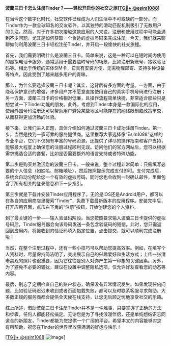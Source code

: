 **波蘭三日卡怎么注册Tinder？——轻松开启你的社交之旅[[TG💪+ @esim1088](https://t.me/s/esim1088)]**

在当今这个数字化时代，社交软件已经成为人们生活中不可或缺的一部分。而Tinder作为一款全球知名的交友软件，以其独特的滑动匹配机制吸引了无数用户的关注。然而，对于许多初次接触这款应用的人来说，注册和使用过程中可能会遇到不少问题，尤其是如何获取一个合适的虚拟号码来完成注册。今天，我们就来聊聊如何利用波蘭三日卡轻松注册Tinder，并开启一段愉快的社交旅程。

首先，我们需要明确什么是波蘭三日卡。简单来说，这是一种可以在短时间内使用的虚拟电话卡服务，通常适用于需要临时号码的场景，比如注册新账号、接收验证码等。相比于传统的实体SIM卡，它具有安装方便、无需物理邮寄、支持多种设备等特点，因此受到了越来越多用户的青睐。

那么，为什么要选择波蘭三日卡呢？其实，这背后有多方面的考量。一方面，由于隐私保护意识的增强，许多用户并不愿意直接使用自己的真实手机号码进行注册；另一方面，波蘭三日卡的价格相对低廉，且操作流程简单快捷，非常适合那些只是想尝试一下Tinder功能的朋友。此外，考虑到Tinder本身是一款国际化的应用，使用外国号码注册还可以帮助用户避免某些地区可能存在的网络限制或政策审查，从而获得更加流畅的体验。

接下来，让我们进入正题，具体介绍如何通过波蘭三日卡成功注册Tinder。第一步，当然是找到一家可靠的服务提供商。这里推荐大家选择像“Esim1088”这样的专业平台，它们不仅拥有丰富的号码资源，还提供了详尽的操作指南和客户支持，能够最大程度上确保您的注册过程顺利无误。访问他们的官方网站后，您可以根据需求挑选合适的套餐，比如是否需要额外的语言支持或者特殊功能。

第二步是购买并激活您的波蘭三日卡。一般来说，整个过程非常简单：只需填写必要的个人信息（如姓名、邮箱地址），然后按照提示完成支付即可。支付完成后，系统会自动分配给您一个有效的虚拟号码，同时您也会收到一封确认邮件，里面包含了所有相关的登录信息和下一步指引。

第三步就是下载并安装Tinder应用程序了。无论是iOS还是Android用户，都可以在各自的应用商店里搜索“Tinder”，免费下载最新版本的应用程序。安装完毕后，打开应用界面，点击右下角的“注册”按钮，开始创建您的个人资料。

到了最关键的一步——输入验证码阶段。当您按照要求输入波蘭三日卡提供的虚拟号码后，Tinder服务器会向该号码发送一条包含验证码的短信。此时，您只需返回到应用内，将接收到的验证码填入指定位置，点击提交，就可以顺利完成注册啦！

当然，在整个注册过程中，还有一些小技巧可以帮助您提高效率。例如，在填写个人资料时，尽量保持简洁明了，突出展示自己的兴趣爱好和生活方式；上传一张清晰美观的照片也很重要，因为它往往是别人对你产生第一印象的关键因素。另外，为了避免不必要的骚扰，建议在设置中调整隐私选项，仅允许好友查看您的动态等内容。

最后，别忘了定期检查自己的账户状态，确保没有异常情况发生。如果发现任何问题，比如验证码迟迟未收到或者页面加载失败，都可以及时联系客服寻求帮助。大多数正规的服务商都会提供全天候在线支持，让您无后顾之忧地享受社交的乐趣。

综上所述，借助波蘭三日卡注册Tinder并不是一件难事，只要掌握了正确的方法和步骤，任何人都能轻松搞定。无论您是为了寻找浪漫伴侣，还是单纯想结识志同道合的新朋友，Tinder都能为您提供一个广阔的平台。希望本文的内容能够对您有所帮助，祝您在Tinder的世界里收获满满的好运与快乐！

[[TG💪+ @esim1088](https://t.me/s/esim1088) ![Image](https://i.postimg.cc/4NQfJmqS/Snipaste-2025-05-13-00-14-12.png)]